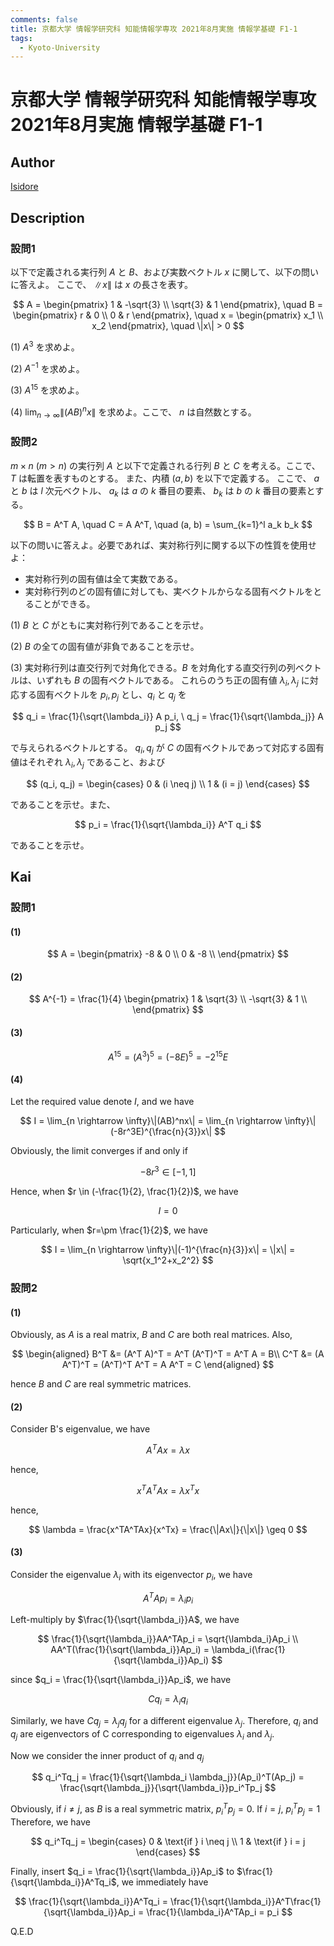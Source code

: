 ```yaml
---
comments: false
title: 京都大学 情報学研究科 知能情報学専攻 2021年8月実施 情報学基礎 F1-1
tags:
  - Kyoto-University
---
```

# 京都大学 情報学研究科 知能情報学専攻 2021年8月実施 情報学基礎 F1-1

## **Author**
[Isidore](https://github.com/heacsing)

## **Description**
### 設問1
以下で定義される実行列 $A$ と $B$、および実数ベクトル $x$ に関して、以下の問いに答えよ。
ここで、 $\|x\|$ は $x$ の長さを表す。

$$
A = 
\begin{pmatrix}
1 & -\sqrt{3} \\
\sqrt{3} & 1
\end{pmatrix}, \quad
B = 
\begin{pmatrix}
r & 0 \\
0 & r
\end{pmatrix}, \quad
x = 
\begin{pmatrix}
x_1 \\
x_2
\end{pmatrix}, \quad
\|x\| > 0
$$

(1) $A^3$ を求めよ。

(2) $A^{-1}$ を求めよ。

(3) $A^{15}$ を求めよ。

(4) $\lim_{n \to \infty} \|(AB)^n x\|$ を求めよ。ここで、 $n$ は自然数とする。

### 設問2
$m \times n$ ($m > n$) の実行列 $A$ と以下で定義される行列 $B$ と $C$ を考える。ここで、 $T$ は転置を表すものとする。
また、内積 $(a, b)$ を以下で定義する。
ここで、 $a$ と $b$ は $l$ 次元ベクトル、 $a_k$ は $a$ の $k$ 番目の要素、 $b_k$ は $b$ の $k$ 番目の要素とする。

$$
B = A^T A, \quad C = A A^T, \quad (a, b) = \sum_{k=1}^l a_k b_k
$$

以下の問いに答えよ。必要であれば、実対称行列に関する以下の性質を使用せよ：

- 実対称行列の固有値は全て実数である。
- 実対称行列のどの固有値に対しても、実ベクトルからなる固有ベクトルをとることができる。

(1) $B$ と $C$ がともに実対称行列であることを示せ。

(2) $B$ の全ての固有値が非負であることを示せ。

(3) 実対称行列は直交行列で対角化できる。$B$ を対角化する直交行列の列ベクトルは、いずれも $B$ の固有ベクトルである。
これらのうち正の固有値 $\lambda_i, \lambda_j$ に対応する固有ベクトルを $p_i, p_j$ とし、$q_i$ と $q_j$ を

$$
q_i = \frac{1}{\sqrt{\lambda_i}} A p_i, \ q_j = \frac{1}{\sqrt{\lambda_j}} A p_j
$$

で与えられるベクトルとする。
$q_i, q_j$ が $C$ の固有ベクトルであって対応する固有値はそれぞれ $\lambda_i, \lambda_j$ であること、および

$$
   (q_i, q_j) = 
   \begin{cases} 
   0 & (i \neq j) \\
   1 & (i = j)
   \end{cases}
$$

であることを示せ。また、

$$
p_i = \frac{1}{\sqrt{\lambda_i}} A^T q_i
$$

であることを示せ。


## **Kai**
### 設問1
#### (1)

$$
A = \begin{pmatrix}
    -8 & 0 \\
    0 & -8 \\
\end{pmatrix}
$$

#### (2)

$$
A^{-1} = \frac{1}{4} \begin{pmatrix}
    1 & \sqrt{3} \\
    -\sqrt{3} & 1 \\
\end{pmatrix}
$$

#### (3)

$$
A^{15}=(A^3)^5=(-8E)^5=-2^{15}E
$$

#### (4)
Let the required value denote $I$, and we have

$$
I = \lim_{n \rightarrow \infty}\|(AB)^nx\| = \lim_{n \rightarrow \infty}\|(-8r^3E)^{\frac{n}{3}}x\| 
$$

Obviously, the limit converges if and only if 

$$
-8r^3 \in [-1, 1]
$$

Hence, when $r \in (-\frac{1}{2}, \frac{1}{2})$, we have

$$
I = 0
$$

Particularly, when $r=\pm \frac{1}{2}$, we have

$$
I = \lim_{n \rightarrow \infty}\|(-1)^{\frac{n}{3}}x\| = \|x\| = \sqrt{x_1^2+x_2^2}
$$

### 設問2
#### (1)
Obviously, as $A$ is a real matrix, $B$ and $C$ are both real matrices. Also,

$$
\begin{aligned}
B^T
&= (A^T A)^T
= A^T (A^T)^T
= A^T A = B\\
C^T
&= (A A^T)^T
= (A^T)^T A^T
= A A^T = C
\end{aligned}
$$

hence $B$ and $C$ are real symmetric matrices.

#### (2)
Consider B's eigenvalue, we have

$$
A^TAx=\lambda x
$$

hence,

$$
x^TA^TAx = \lambda x^Tx
$$

hence, 

$$
\lambda = \frac{x^TA^TAx}{x^Tx} = \frac{\|Ax\|}{\|x\|} \geq 0
$$

#### (3)

Consider the eigenvalue $\lambda_i$ with its eigenvector $p_i$, we have

$$
A^TAp_i=\lambda_ip_i
$$

Left-multiply by $\frac{1}{\sqrt{\lambda_i}}A$, we have

$$
\frac{1}{\sqrt{\lambda_i}}AA^TAp_i = \sqrt{\lambda_i}Ap_i \\
AA^T(\frac{1}{\sqrt{\lambda_i}}Ap_i) = \lambda_i(\frac{1}{\sqrt{\lambda_i}}Ap_i)
$$

since $q_i = \frac{1}{\sqrt{\lambda_i}}Ap_i$, we have

$$
Cq_i = \lambda_i q_i
$$

Similarly, we have $Cq_j = \lambda_j q_j$ for a different eigenvalue $\lambda_j$. Therefore, $q_i$ and $q_j$ are eigenvectors of C corresponding to eigenvalues $\lambda_i$ and $\lambda_j$.

Now we consider the inner product of $q_i$ and $q_j$

$$
q_i^Tq_j = \frac{1}{\sqrt{\lambda_i \lambda_j}}(Ap_i)^T(Ap_j) = \frac{\sqrt{\lambda_j}}{\sqrt{\lambda_i}}p_i^Tp_j
$$

Obviously, if $i \neq j$, as $B$ is a real symmetric matrix, $p_i^Tp_j = 0$. If $i = j$, $p_i^Tp_j = 1$
Therefore, we have

$$
q_i^Tq_j = \begin{cases} 
    0 & \text{if } i \neq j \\
    1 & \text{if } i = j 
\end{cases}
$$

Finally, insert $q_i = \frac{1}{\sqrt{\lambda_i}}Ap_i$ to $\frac{1}{\sqrt{\lambda_i}}A^Tq_i$, we immediately have

$$
\frac{1}{\sqrt{\lambda_i}}A^Tq_i = \frac{1}{\sqrt{\lambda_i}}A^T\frac{1}{\sqrt{\lambda_i}}Ap_i = \frac{1}{\lambda_i}A^TAp_i = p_i
$$

Q.E.D